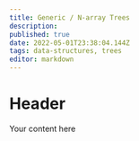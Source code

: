 ```yaml
---
title: Generic / N-array Trees
description: 
published: true
date: 2022-05-01T23:38:04.144Z
tags: data-structures, trees
editor: markdown
---
```


# Header
Your content here